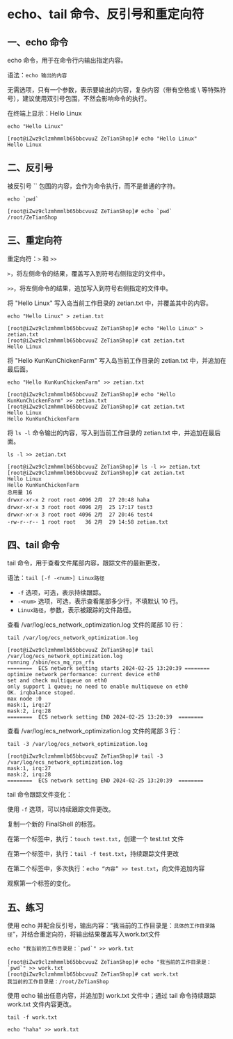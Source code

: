 # echo、tail 命令、反引号和重定向符

## 一、echo 命令

echo 命令，用于在命令行内输出指定内容。

语法：`echo 输出的内容`

无需选项，只有一个参数，表示要输出的内容，复杂内容（带有空格或 \ 等特殊符号），建议使用双引号包围，不然会影响命令的执行。

在终端上显示：Hello Linux

```shell
echo "Hello Linux"
```

```shell
[root@iZwz9clzmhmmlb65bbcvuuZ ZeTianShop]# echo "Hello Linux"
Hello Linux
```

## 二、反引号

被反引号 `` 包围的内容，会作为命令执行，而不是普通的字符。

```shell
echo `pwd`
```

```shell
[root@iZwz9clzmhmmlb65bbcvuuZ ZeTianShop]# echo `pwd`
/root/ZeTianShop
```

## 三、重定向符

重定向符：`>` 和 `>>`

`>`，将左侧命令的结果，覆盖写入到符号右侧指定的文件中。

`>>`，将左侧命令的结果，追加写入到符号右侧指定的文件中。

将 "Hello Linux" 写入岛当前工作目录的 zetian.txt 中，并覆盖其中的内容。

```shell
echo "Hello Linux" > zetian.txt
```

```shell
[root@iZwz9clzmhmmlb65bbcvuuZ ZeTianShop]# echo "Hello Linux" > zetian.txt
[root@iZwz9clzmhmmlb65bbcvuuZ ZeTianShop]# cat zetian.txt
Hello Linux
```

将 "Hello KunKunChickenFarm" 写入岛当前工作目录的 zetian.txt 中，并追加在最后面。

```shell
echo "Hello KunKunChickenFarm" >> zetian.txt
```

```shell
[root@iZwz9clzmhmmlb65bbcvuuZ ZeTianShop]# echo "Hello KunKunChickenFarm" >> zetian.txt
[root@iZwz9clzmhmmlb65bbcvuuZ ZeTianShop]# cat zetian.txt
Hello Linux
Hello KunKunChickenFarm
```

将 `ls -l` 命令输出的内容，写入到当前工作目录的 zetian.txt 中，并追加在最后面。

```shell
ls -l >> zetian.txt
```

```shell
[root@iZwz9clzmhmmlb65bbcvuuZ ZeTianShop]# ls -l >> zetian.txt
[root@iZwz9clzmhmmlb65bbcvuuZ ZeTianShop]# cat zetian.txt
Hello Linux
Hello KunKunChickenFarm
总用量 16
drwxr-xr-x 2 root root 4096 2月  27 20:48 haha
drwxr-xr-x 3 root root 4096 2月  25 17:17 test3
drwxr-xr-x 3 root root 4096 2月  27 20:46 test4
-rw-r--r-- 1 root root   36 2月  29 14:58 zetian.txt
```

## 四、tail 命令

tail 命令，用于查看文件尾部内容，跟踪文件的最新更改，

语法：`tail [-f -<num>] Linux路径`

- `-f` 选项，可选，表示持续跟踪。
- `-<num>` 选项，可选，表示查看尾部多少行，不填默认 10 行。
- `Linux路径`，参数，表示被跟踪的文件路径。

查看 /var/log/ecs_network_optimization.log 文件的尾部 10 行：

```shell
tail /var/log/ecs_network_optimization.log
```

```shell
[root@iZwz9clzmhmmlb65bbcvuuZ ZeTianShop]# tail /var/log/ecs_network_optimization.log
running /sbin/ecs_mq_rps_rfs
========  ECS network setting starts 2024-02-25 13:20:39 ========
optimize network performance: current device eth0
set and check multiqueue on eth0
only support 1 queue; no need to enable multiqueue on eth0
OK. irqbalance stoped.
max node :0
mask:1, irq:27
mask:2, irq:28
========  ECS network setting END 2024-02-25 13:20:39  ========
```

查看 /var/log/ecs_network_optimization.log 文件的尾部 3 行：

```shell
tail -3 /var/log/ecs_network_optimization.log
```

```shell
[root@iZwz9clzmhmmlb65bbcvuuZ ZeTianShop]# tail -3 /var/log/ecs_network_optimization.log
mask:1, irq:27
mask:2, irq:28
========  ECS network setting END 2024-02-25 13:20:39  ========
```

tail 命令跟踪文件变化：

使用 `-f` 选项，可以持续跟踪文件更改。

复制一个新的 FinalShell 的标签。

在第一个标签中，执行：`touch test.txt`，创建一个 test.txt 文件

在第一个标签中，执行：`tail -f test.txt`，持续跟踪文件更改

在第二个标签中，多次执行：`echo “内容” >> test.txt`，向文件追加内容

观察第一个标签的变化。

## 五、练习

使用 echo 并配合反引号，输出内容：“我当前的工作目录是：`具体的工作目录路径`”，并结合重定向符，将输出结果覆盖写入work.txt文件

```shell
echo "我当前的工作目录是：`pwd`" >> work.txt
```

```shell
[root@iZwz9clzmhmmlb65bbcvuuZ ZeTianShop]# echo "我当前的工作目录是：`pwd`" >> work.txt
[root@iZwz9clzmhmmlb65bbcvuuZ ZeTianShop]# cat work.txt
我当前的工作目录是：/root/ZeTianShop
```

使用 echo 输出任意内容，并追加到 work.txt 文件中；通过 tail 命令持续跟踪 work.txt 文件内容更改。

```shell
tail -f work.txt

echo "haha" >> work.txt
```
